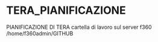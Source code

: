 # TERA_PIANIFICAZIONE
 PIANIFICAZIONE DI TERA
cartella di lavoro sul server f360
/home/f360admin/GITHUB
